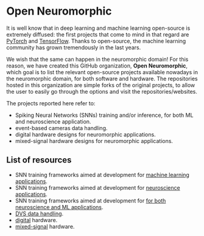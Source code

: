 # Open Neuromorphic

It is well know that in deep learning and machine learning open-source is extremely diffused: the first projects that come to mind in that regard are [PyTorch](https://www.pytorch.org) and [TensorFlow](https://www.tensorflow.org/). Thanks to open-source, the machine learning community has grown tremendously in the last years. 

We wish that the same can happen in the neuromorphic domain! For this reason, we have created this GitHub organization, **Open Neuromorphic**, which goal is to list the relevant open-source projects available nowadays in the neuromorphic domain, for both software and hardware. The repositories hosted in this organization are simple forks of the original projects, to allow the user to easily go through the options and visit the repositories/websites. 

The projects reported here refer to:
- Spiking Neural Networks (SNNs) training and/or inference, for both ML and neuroscience application.
- event-based cameras data handling.
- digital hardware designs for neuromorphic applications.
- mixed-signal hardware designs for neuromorphic applications.

## List of resources

- SNN training frameworks aimed at development for [machine learning applications](files/snn_ml.md).
- SNN training frameworks aimed at development for [neuroscience applications](files/snn_brain.md).
- SNN training frameworks aimed at development for [for both neuroscience and ML applications](files/snn_misc.md).
- [DVS data handling](files/dvs.md).
- [digital](files/digital_hw.md) hardware.
- [mixed-signal](files/mixed_signal_hw.md) hardware.
